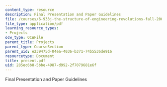 ```yaml
---
content_type: resource
description: Final Presentation and Paper Guidelines
file: /courses/6-933j-the-structure-of-engineering-revolutions-fall-2001/285ec6b85bbe4987d9922f7079681e6f_present.pdf
file_type: application/pdf
learning_resource_types:
- Projects
ocw_type: OCWFile
parent_title: Projects
parent_type: CourseSection
parent_uid: e239475d-04ea-4036-b371-74b5536de916
resourcetype: Document
title: present.pdf
uid: 285ec6b8-5bbe-4987-d992-2f7079681e6f
---
```

Final Presentation and Paper Guidelines


